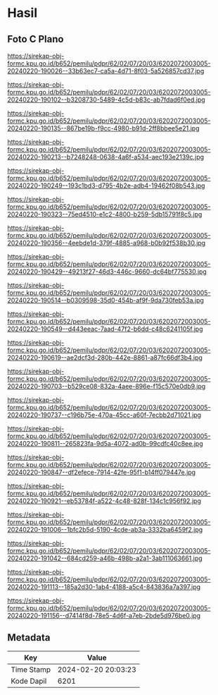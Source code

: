 # Hasil

## Foto C Plano

https://sirekap-obj-formc.kpu.go.id/b652/pemilu/pdpr/62/02/07/20/03/6202072003005-20240220-190026--33b63ec7-ca5a-4d71-8f03-5a526857cd37.jpg

https://sirekap-obj-formc.kpu.go.id/b652/pemilu/pdpr/62/02/07/20/03/6202072003005-20240220-190102--b3208730-5489-4c5d-b83c-ab7fdad6f0ed.jpg

https://sirekap-obj-formc.kpu.go.id/b652/pemilu/pdpr/62/02/07/20/03/6202072003005-20240220-190135--867be19b-f9cc-4980-b91d-2ff8bbee5e21.jpg

https://sirekap-obj-formc.kpu.go.id/b652/pemilu/pdpr/62/02/07/20/03/6202072003005-20240220-190213--b7248248-0638-4a6f-a534-aec193e2139c.jpg

https://sirekap-obj-formc.kpu.go.id/b652/pemilu/pdpr/62/02/07/20/03/6202072003005-20240220-190249--193c1bd3-d795-4b2e-adb4-19462f08b543.jpg

https://sirekap-obj-formc.kpu.go.id/b652/pemilu/pdpr/62/02/07/20/03/6202072003005-20240220-190323--75ed4510-e1c2-4800-b259-5db15791f8c5.jpg

https://sirekap-obj-formc.kpu.go.id/b652/pemilu/pdpr/62/02/07/20/03/6202072003005-20240220-190356--4eebde1d-379f-4885-a968-b0b92f538b30.jpg

https://sirekap-obj-formc.kpu.go.id/b652/pemilu/pdpr/62/02/07/20/03/6202072003005-20240220-190429--49213f27-46d3-446c-9660-dc64bf775530.jpg

https://sirekap-obj-formc.kpu.go.id/b652/pemilu/pdpr/62/02/07/20/03/6202072003005-20240220-190514--b0309598-35d0-454b-af9f-9da730feb53a.jpg

https://sirekap-obj-formc.kpu.go.id/b652/pemilu/pdpr/62/02/07/20/03/6202072003005-20240220-190549--d443eeac-7aad-47f2-b6dd-c48c6241105f.jpg

https://sirekap-obj-formc.kpu.go.id/b652/pemilu/pdpr/62/02/07/20/03/6202072003005-20240220-190619--ae2dcf3d-280b-442e-8861-a87fc66df3b4.jpg

https://sirekap-obj-formc.kpu.go.id/b652/pemilu/pdpr/62/02/07/20/03/6202072003005-20240220-190703--b529ce08-832a-4aee-896e-f15c570e0db9.jpg

https://sirekap-obj-formc.kpu.go.id/b652/pemilu/pdpr/62/02/07/20/03/6202072003005-20240220-190737--c196b75e-470a-45cc-a60f-7ecbb2d71021.jpg

https://sirekap-obj-formc.kpu.go.id/b652/pemilu/pdpr/62/02/07/20/03/6202072003005-20240220-190811--265823fa-9d5a-4072-ad0b-99cdfc40c8ee.jpg

https://sirekap-obj-formc.kpu.go.id/b652/pemilu/pdpr/62/02/07/20/03/6202072003005-20240220-190847--df2efece-7914-42fe-95f1-b14ff079447e.jpg

https://sirekap-obj-formc.kpu.go.id/b652/pemilu/pdpr/62/02/07/20/03/6202072003005-20240220-190921--eb53784f-a522-4c48-828f-134c1c956f92.jpg

https://sirekap-obj-formc.kpu.go.id/b652/pemilu/pdpr/62/02/07/20/03/6202072003005-20240220-191006--1bfc2b5d-5190-4cde-ab3a-3332ba6459f2.jpg

https://sirekap-obj-formc.kpu.go.id/b652/pemilu/pdpr/62/02/07/20/03/6202072003005-20240220-191042--684cd259-a46b-498b-a2a1-3ab111063661.jpg

https://sirekap-obj-formc.kpu.go.id/b652/pemilu/pdpr/62/02/07/20/03/6202072003005-20240220-191113--185a2d30-1ab4-4188-a5c4-843836a7a397.jpg

https://sirekap-obj-formc.kpu.go.id/b652/pemilu/pdpr/62/02/07/20/03/6202072003005-20240220-191156--d7414f8d-78e5-4d6f-a7eb-2bde5d976be0.jpg


## Metadata

| Key        | Value               |
| ---------- | ------------------- |
| Time Stamp | 2024-02-20 20:03:23 |
| Kode Dapil | 6201                |



